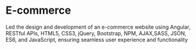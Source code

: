 # E-commerce
Led the design and development of an e-commerce website using Angular, RESTful APIs, HTML5, CSS3, jQuery, Bootstrap, NPM, AJAX,SASS, JSON, ES6, and JavaScript, ensuring seamless user experience and functionality
